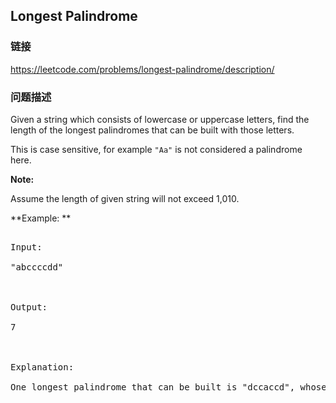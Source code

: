 ## Longest Palindrome  
### 链接  
https://leetcode.com/problems/longest-palindrome/description/  
### 问题描述
Given a string which consists of lowercase or uppercase letters, find the length of the longest palindromes that can be built with those letters.

This is case sensitive, for example `"Aa"` is not considered a palindrome here.

**Note:**<br />
Assume the length of given string will not exceed 1,010.


**Example: **
<pre>
Input:
"abccccdd"

Output:
7

Explanation:
One longest palindrome that can be built is "dccaccd", whose length is 7.
</pre>

